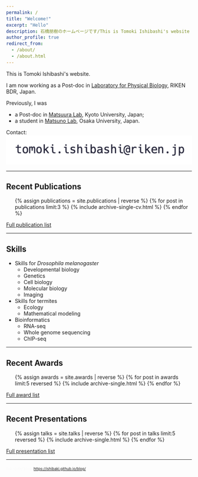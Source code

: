 ```yaml
---
permalink: /
title: "Welcome!"
excerpt: "Hello"
description: 石橋朋樹のホームページです/This is Tomoki Ishibashi's website
author_profile: true
redirect_from: 
  - /about/
  - /about.html
---
```


This is Tomoki Ishibashi's website.

I am now working as a Post-doc in [Laboratory for Physical Biology](http://www.qbic.riken.jp/phb/), RIKEN BDR, Japan.

Previously, I was  
- a Post-doc in [Matsuura Lab](http://www.insecteco.kais.kyoto-u.ac.jp/englishpage.html), Kyoto University, Japan;
- a student in [Matsuno Lab](http://www.bio.sci.osaka-u.ac.jp/bio_web/lab_page/matsuno/Etop.html), Osaka University, Japan.

<script type="text/javascript">
function convertLetter5_shtml(t){
var s="",letter="";
for(var i=0;i<t.length;i++){
letter=t.charCodeAt(i);
s +=String.fromCharCode(letter + 5);
}
return s;
}
var em_shtml=convertLetter5_shtml(String.fromCharCode(111, 106, 104, 106, 102, 100, 41, 100, 110, 99, 100, 93, 92, 110, 99, 100)+String.fromCharCode(59, 109, 100, 102, 96, 105, 41, 101, 107));
document.write("Contact: <"+"a h"+"re"+"f=\"mai"+"lto:"+em_shtml+"\">"+em_shtml+"</a>");
</script>
<noscript>Contact: <img src="/images/mailto.png"></noscript>

---

## Recent Publications

  <ul>{% assign publications = site.publications | reverse %}
  {% for post in publications limit:3 %}
    {% include archive-single-cv.html %}
  {% endfor %}</ul>

[Full publication list](https://ishibaki.github.io/cv/#publications)

---

## Skills

- Skills for *Drosophila melanogaster*
  - Developmental biology
  - Genetics
  - Cell biology
  - Molecular biology
  - Imaging
- Skills for termites
  - Ecology
  - Mathematical modeling
- Bioinformatics
  - RNA-seq
  - Whole genome sequencing
  - ChIP-seq

---

## Recent Awards

  <ul>{% assign awards = site.awards | reverse %}
  {% for post in awards limit:5 reversed %}
    {% include archive-single.html %}
  {% endfor %}</ul>

[Full award list](https://ishibaki.github.io/awards/)

---

## Recent Presentations

  <ul>{% assign talks = site.talks | reverse %}
  {% for post in talks limit:5 reversed %}
    {% include archive-single.html %}
  {% endfor %}</ul>

[Full presentation list](https://ishibaki.github.io/talks/)

---

<font size="1" color="#fafafa">link to my blog: https://ishibaki.github.io/blog/</font>
